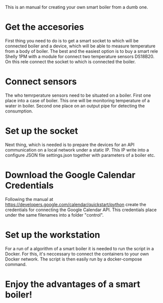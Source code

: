 This is an manual for creating your own smart boiler from a dumb one.

# Get the accesories
First thing you need to do is to get a smart socket to which will be connected boiler and a device, which will be able to measure temperature from a body of boiler. 
The best and the easiest option is to buy a smart rele Shelly 1PM with a module for connect two temperature sensors DS18B20. On this rele connect the socket to which is connected the boiler.

# Connect sensors
The who temrperature sensors need to be situated on a boiler. First one place into a case of boiler. This one will be monitoring temperature of a water in boiler. Second one place on an output pipe for detecting the consumption.

# Set up the socket
Next thing, which is needed is to prepare the devices for an API communication on a local network under a static IP. This IP write into a configure JSON file settings.json together with parameters of a boiler etc.

# Download the Google Calendar Credentials
Following the manual at https://developers.google.com/calendar/quickstart/python create the credentials for connecting the Google Calendar API. This credentials place under the same filenames into a folder "control".

# Set up the workstation
For a run of a algorithm of a smart boiler it is needed to run the script in a Docker. For this, it's neccessary to connect the containers to your own Docker network.  The script is then easily run by a docker-compose command.

# Enjoy the advantages of a smart boiler!
